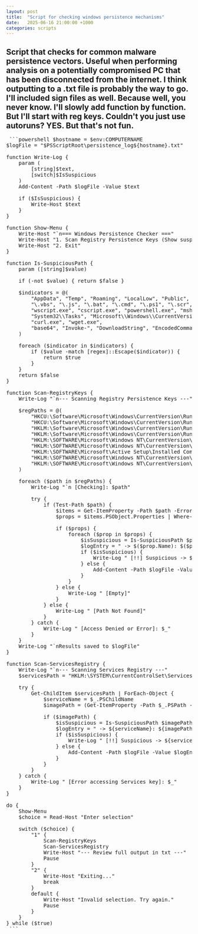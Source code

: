 ```yaml
---
layout: post
title:  "Script for checking windows persistence mechanisms"
date:   2025-06-16 21:00:00 +1000
categories: scripts
---
```


Script that checks for common malware persistence vectors.
Useful when performing analysis on a potentially compromised PC that has been disconnected from the internet.
I think outputting to a .txt file is probably the way to go. I'll included sign files as well. Because well, you never know.
I'll slowly add function by function. But I'll start with reg keys. 
Couldn't you just use autoruns? YES. But that's not fun.
--- 

<pre> ```powershell $hostname = $env:COMPUTERNAME
$logFile = "$PSScriptRoot\persistence_log${hostname}.txt"

function Write-Log {
    param (
        [string]$text,
        [switch]$IsSuspicious
    )
    Add-Content -Path $logFile -Value $text

    if ($IsSuspicious) {
        Write-Host $text
    }
}

function Show-Menu {
    Write-Host "`n=== Windows Persistence Checker ==="
    Write-Host "1. Scan Registry Persistence Keys (Show suspicious only)"
    Write-Host "2. Exit"
}

function Is-SuspiciousPath {
    param ([string]$value)

    if (-not $value) { return $false }

    $indicators = @(
        "AppData", "Temp", "Roaming", "LocalLow", "Public", "Users\\Public",
        "\.vbs", "\.js", "\.bat", "\.cmd", "\.ps1", "\.scr",
        "wscript.exe", "cscript.exe", "powershell.exe", "mshta.exe", "rundll32.exe", "cmd.exe",
        "System32\\Tasks", "Microsoft\\Windows\\CurrentVersion\\Explorer\\StartupApproved",
        "curl.exe", "wget.exe",
        "base64", "Invoke-", "DownloadString", "EncodedCommand"
    )

    foreach ($indicator in $indicators) {
        if ($value -match [regex]::Escape($indicator)) {
            return $true
        }
    }
    return $false
}

function Scan-RegistryKeys {
    Write-Log "`n--- Scanning Registry Persistence Keys ---"

    $regPaths = @(
        "HKCU:\Software\Microsoft\Windows\CurrentVersion\Run",
        "HKCU:\Software\Microsoft\Windows\CurrentVersion\RunOnce",
        "HKLM:\Software\Microsoft\Windows\CurrentVersion\Run",
        "HKLM:\Software\Microsoft\Windows\CurrentVersion\RunOnce",
        "HKLM:\SOFTWARE\Microsoft\Windows NT\CurrentVersion\Image File Execution Options",
        "HKLM:\SOFTWARE\Microsoft\Windows NT\CurrentVersion\Winlogon",
        "HKLM:\SOFTWARE\Microsoft\Active Setup\Installed Components",
        "HKLM:\SOFTWARE\Microsoft\Windows NT\CurrentVersion\Windows",
        "HKLM:\SOFTWARE\Microsoft\Windows NT\CurrentVersion\Winlogon\Notify"
    )

    foreach ($path in $regPaths) {
        Write-Log "`n [Checking]: $path"

        try {
            if (Test-Path $path) {
                $items = Get-ItemProperty -Path $path -ErrorAction Stop
                $props = $items.PSObject.Properties | Where-Object { $_.Name -ne "PSPath" -and $_.Value }

                if ($props) {
                    foreach ($prop in $props) {
                        $isSuspicious = Is-SuspiciousPath $prop.Value
                        $logEntry = " -> $($prop.Name): $($prop.Value)"
                        if ($isSuspicious) {
                            Write-Log " [!!] Suspicious -> $($prop.Name): $($prop.Value)" -IsSuspicious
                        } else {
                            Add-Content -Path $logFile -Value $logEntry
                        }
                    }
                } else {
                    Write-Log " [Empty]"
                }
            } else {
                Write-Log " [Path Not Found]"
            }
        } catch {
            Write-Log " [Access Denied or Error]: $_"
        }
    }
    Write-Log "`nResults saved to $logFile"
}

function Scan-ServicesRegistry {
    Write-Log "`n--- Scanning Services Registry ---"
    $servicesPath = "HKLM:\SYSTEM\CurrentControlSet\Services"

    try {
        Get-ChildItem $servicesPath | ForEach-Object {
            $serviceName = $_.PSChildName
            $imagePath = (Get-ItemProperty -Path $_.PSPath -ErrorAction SilentlyContinue).ImagePath

            if ($imagePath) {
                $isSuspicious = Is-SuspiciousPath $imagePath
                $logEntry = " -> ${serviceName}: ${imagePath}"
                if ($isSuspicious) {
                    Write-Log " [!!] Suspicious -> ${serviceName}: ${imagePath}" -IsSuspicious
                } else {
                    Add-Content -Path $logFile -Value $logEntry
                }
            }
        }
    } catch {
        Write-Log " [Error accessing Services key]: $_"
    }
}

do {
    Show-Menu
    $choice = Read-Host "Enter selection"

    switch ($choice) {
        "1" {
            Scan-RegistryKeys
            Scan-ServicesRegistry
            Write-Host "--- Review full output in txt ---"
            Pause
        }
        "2" {
            Write-Host "Exiting..."
            break
        }
        default {
            Write-Host "Invalid selection. Try again."
            Pause
        }
    }
} while ($true)
 ``` </pre>
